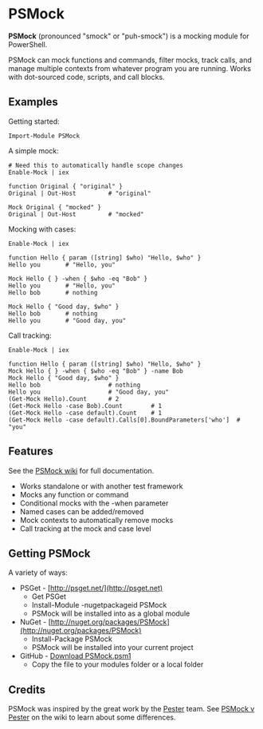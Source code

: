 # PSMock #

**PSMock** (pronounced "smock" or "puh-smock") is a mocking module for PowerShell.

PSMock can mock functions and commands, filter mocks, track calls, and manage multiple contexts from whatever program you are running. Works with dot-sourced code, scripts, and call blocks.

## Examples ##

Getting started:

	Import-Module PSMock

A simple mock:

	# Need this to automatically handle scope changes
	Enable-Mock | iex

	function Original { "original" }
	Original | Out-Host			# "original"

	Mock Original { "mocked" }
	Original | Out-Host			# "mocked"

Mocking with cases:

	Enable-Mock | iex

	function Hello { param ([string] $who) "Hello, $who" }
	Hello you		# "Hello, you"

	Mock Hello { } -when { $who -eq "Bob" }
	Hello you		# "Hello, you"
	Hello bob		# nothing

	Mock Hello { "Good day, $who" }
	Hello bob		# nothing
	Hello you		# "Good day, you"

Call tracking:

	Enable-Mock | iex

	function Hello { param ([string] $who) "Hello, $who" }
	Mock Hello { } -when { $who -eq "Bob" } -name Bob
	Mock Hello { "Good day, $who" }
	Hello bob					# nothing
	Hello you					# "Good day, you"
	(Get-Mock Hello).Count		# 2
	(Get-Mock Hello -case Bob).Count		# 1
	(Get-Mock Hello -case default).Count	# 1
	(Get-Mock Hello -case default).Calls[0].BoundParameters['who']	# "you"

## Features ##

See the [PSMock wiki](https://github.com/jonwagner/PSMock/wiki) for full documentation.

* Works standalone or with another test framework
* Mocks any function or command
* Conditional mocks with the -when parameter
* Named cases can be added/removed
* Mock contexts to automatically remove mocks
* Call tracking at the mock and case level

## Getting PSMock ##

A variety of ways:

- PSGet - [http://psget.net/](http://psget.net)
	- Get PSGet
	- Install-Module -nugetpackageid PSMock
	- PSMock will be installed into as a global module
- NuGet - [http://nuget.org/packages/PSMock](http://nuget.org/packages/PSMock)
	- Install-Package PSMock
	- PSMock will be installed into your current project
- GitHub - [Download PSMock.psm1](https://github.com/jonwagner/PSMock/tree/master/PSMock.psm1)
	- Copy the file to your modules folder or a local folder

## Credits ##

PSMock was inspired by the great work by the [Pester](https://github.com/pester/Pester) team. See [PSMock v Pester](https://github.com/jonwagner/PSMock/wiki/PSMock%20v%20Pester) on the wiki to learn about some differences.

